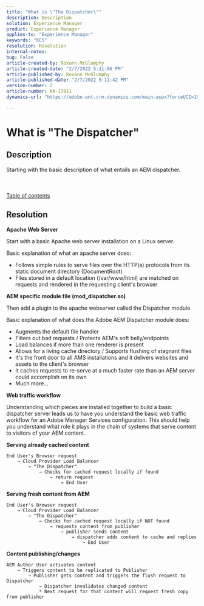 ```yaml
---
title: "What is \"The Dispatcher\""
description: Description
solution: Experience Manager
product: Experience Manager
applies-to: "Experience Manager"
keywords: "KCS"
resolution: Resolution
internal-notes: 
bug: False
article-created-by: Roxann McGlumphy
article-created-date: "2/7/2022 5:11:06 PM"
article-published-by: Roxann McGlumphy
article-published-date: "2/7/2022 5:11:42 PM"
version-number: 2
article-number: KA-17911
dynamics-url: "https://adobe-ent.crm.dynamics.com/main.aspx?forceUCI=1&pagetype=entityrecord&etn=knowledgearticle&id=35d146ef-3888-ec11-93b0-0022480837ff"

---
```

# What is "The Dispatcher"

## Description

Starting with the basic description of what entails an AEM dispatcher.<br><br> <br><br>[Table of contents](https://experienceleague.adobe.com/docs/experience-cloud-kcs/kbarticles/KA-17490.html)

## Resolution


<b>Apache Web Server</b>

Start with a basic Apache web server installation on a Linux server.

Basic explanation of what an apache server does:

- Follows simple rules to serve files over the HTTP(s) protocols from its static document directory (DocumentRoot)
- Files stored in a default location (/var/www/html) are matched on requests and rendered in the requesting client's browser




<b>AEM specific module file (mod_dispatcher.so)</b>

Then add a plugin to the apache webserver called the Dispatcher module

Basic explanation of what does the Adobe AEM Dispatcher module does:

- Augments the default file handler
- Filters out bad requests / Protects AEM's soft belly/endpoints
- Load balances if more than one renderer is present
- Allows for a living cache directory / Supports flushing of stagnant files
- It's the front door to all AMS installations and it delivers websites and assets to the client's browser
- It caches requests to re-serve at a much faster rate than an AEM server could accomplish on its own
- Much more...




<b>Web traffic workflow</b>

Understanding which pieces are installed together to build a basic dispatcher server leads us to have you understand the basic web traffic workflow for an Adobe Manager Services configuration.
 This should help you understand what role it plays in the chain of systems that serve content to visitors of your AEM content.

<b>Serving already cached content</b>


```
End User's Browser request 
    → Cloud Provider Load Balancer 
        → "The Dispatcher" 
            → Checks for cached request locally if found 
                → return request 
                    → End User
```


<b>Serving fresh content from AEM</b>


```
End User's Browser request 
    → Cloud Provider Load Balancer 
        → "The Dispatcher" 
            → Checks for cached request locally if NOT found 
                → requests content from publisher 
                    → publisher sends content 
                        → dispatcher adds content to cache and replies 
                            → End User
```


<b>Content publishing/changes</b>


```
AEM Author User activates content 
    → Triggers content to be replicated to Publisher 
        → Publisher gets content and triggers the flush request to Dispatcher 
            → Dispatcher invalidates changed content 
            * Next request for that content will request fresh copy from publisher
```

